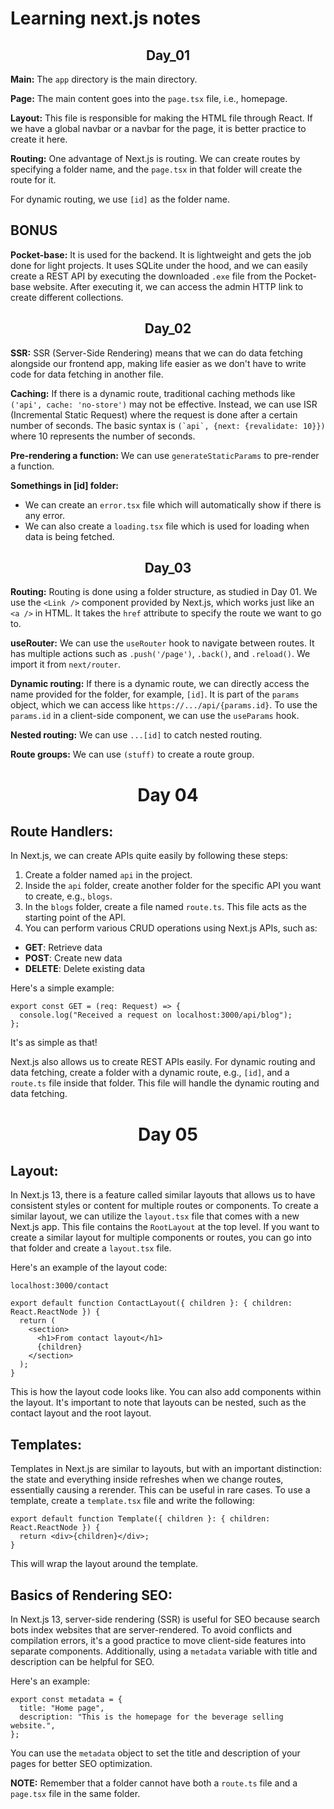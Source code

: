 <!DOCTYPE html>
<html>
<head>
</head>
<body>
  <h1>Learning next.js notes</h1>
  
  <h2 align="center">Day_01</h2>
  <p><strong>Main:</strong> The <code>app</code> directory is the main directory.</p>
  <p><strong>Page:</strong> The main content goes into the <code>page.tsx</code> file, i.e., homepage.</p>
  <p><strong>Layout:</strong> This file is responsible for making the HTML file through React. If we have a global navbar or a navbar for the page, it is better practice to create it here.</p>
  <p><strong>Routing:</strong> One advantage of Next.js is routing. We can create routes by specifying a folder name, and the <code>page.tsx</code> in that folder will create the route for it.</p>
  <p>For dynamic routing, we use <code>[id]</code> as the folder name.</p>
  
  <h2>BONUS</h2>
  <p><strong>Pocket-base:</strong> It is used for the backend. It is lightweight and gets the job done for light projects. It uses SQLite under the hood, and we can easily create a REST API by executing the downloaded <code>.exe</code> file from the Pocket-base website. After executing it, we can access the admin HTTP link to create different collections.</p>
  
  <h2 align="center">Day_02</h2>
  <p><strong>SSR:</strong> SSR (Server-Side Rendering) means that we can do data fetching alongside our frontend app, making life easier as we don't have to write code for data fetching in another file.</p>
  <p><strong>Caching:</strong> If there is a dynamic route, traditional caching methods like <code>('api', cache: 'no-store')</code> may not be effective. Instead, we can use ISR (Incremental Static Request) where the request is done after a certain number of seconds. The basic syntax is <code>(`api`, {next: {revalidate: 10}})</code> where 10 represents the number of seconds.</p>
  <p><strong>Pre-rendering a function:</strong> We can use <code>generateStaticParams</code> to pre-render a function.</p>
  <p><strong>Somethings in [id] folder:</strong></p>
  <ul>
    <li>We can create an <code>error.tsx</code> file which will automatically show if there is any error.</li>
    <li>We can also create a <code>loading.tsx</code> file which is used for loading when data is being fetched.</li>
  </ul>
  
  <h2 align="center">Day_03</h2>
  <p><strong>Routing:</strong> Routing is done using a folder structure, as studied in Day 01. We use the <code>&lt;Link /&gt;</code> component provided by Next.js, which works just like an <code>&lt;a /&gt;</code> in HTML. It takes the <code>href</code> attribute to specify the route we want to go to.</p>
  <p><strong>useRouter:</strong> We can use the <code>useRouter</code> hook to navigate between routes. It has multiple actions such as <code>.push('/page')</code>, <code>.back()</code>, and <code>.reload()</code>. We import it from <code>next/router</code>.</p>
  <p><strong>Dynamic routing:</strong> If there is a dynamic route, we can directly access the name provided for the folder, for example, <code>[id]</code>. It is part of the <code>params</code> object, which we can access like <code>https://.../api/{params.id}</code>. To use the <code>params.id</code> in a client-side component, we can use the <code>useParams</code> hook.</p>
  <p><strong>Nested routing:</strong> We can use <code>...[id]</code> to catch nested routing.</p>
  <p><strong>Route groups:</strong> We can use <code>(stuff)</code> to create a route group.</p>
  <h1 align="center">Day 04</h1>

<h2>Route Handlers:</h2>
<p>In Next.js, we can create APIs quite easily by following these steps:</p>
<ol>
  <li>Create a folder named <code>api</code> in the project.</li>
  <li>Inside the <code>api</code> folder, create another folder for the specific API you want to create, e.g., <code>blogs</code>.</li>
  <li>In the <code>blogs</code> folder, create a file named <code>route.ts</code>. This file acts as the starting point of the API.</li>
  <li>You can perform various CRUD operations using Next.js APIs, such as:</li>
</ol>

<ul>
  <li><strong>GET</strong>: Retrieve data</li>
  <li><strong>POST</strong>: Create new data</li>
  <li><strong>DELETE</strong>: Delete existing data</li>
  <!-- Add more if needed -->
</ul>

<p>Here's a simple example:</p>

<pre><code>export const GET = (req: Request) =&gt; {
  console.log("Received a request on localhost:3000/api/blog");
};
</code></pre>

<p>It's as simple as that!</p>

<p>Next.js also allows us to create REST APIs easily. For dynamic routing and data fetching, create a folder with a dynamic route, e.g., <code>[id]</code>, and a <code>route.ts</code> file inside that folder. This file will handle the dynamic routing and data fetching.</p>
<h1 align="center">Day 05</h1>

<h2>Layout:</h2>
<p>In Next.js 13, there is a feature called similar layouts that allows us to have consistent styles or content for multiple routes or components. To create a similar layout, we can utilize the <code>layout.tsx</code> file that comes with a new Next.js app. This file contains the <code>RootLayout</code> at the top level. If you want to create a similar layout for multiple components or routes, you can go into that folder and create a <code>layout.tsx</code> file.</p>

<p>Here's an example of the layout code:</p>

<pre><code>localhost:3000/contact

export default function ContactLayout({ children }: { children: React.ReactNode }) {
  return (
    &lt;section&gt;
      &lt;h1&gt;From contact layout&lt;/h1&gt;
      {children}
    &lt;/section&gt;
  );
}
</code></pre>

<p>This is how the layout code looks like. You can also add components within the layout. It's important to note that layouts can be nested, such as the contact layout and the root layout.</p>

<h2>Templates:</h2>
<p>Templates in Next.js are similar to layouts, but with an important distinction: the state and everything inside refreshes when we change routes, essentially causing a rerender. This can be useful in rare cases. To use a template, create a <code>template.tsx</code> file and write the following:</p>

<pre><code>export default function Template({ children }: { children: React.ReactNode }) {
  return &lt;div&gt;{children}&lt;/div&gt;;
}
</code></pre>

<p>This will wrap the layout around the template.</p>

<h2>Basics of Rendering SEO:</h2>
<p>In Next.js 13, server-side rendering (SSR) is useful for SEO because search bots index websites that are server-rendered. To avoid conflicts and compilation errors, it's a good practice to move client-side features into separate components. Additionally, using a <code>metadata</code> variable with title and description can be helpful for SEO.</p>

<p>Here's an example:</p>

<pre><code>export const metadata = {
  title: "Home page",
  description: "This is the homepage for the beverage selling website.",
};
</code></pre>

You can use the <code>metadata</code> object to set the title and description of your pages for better SEO optimization.
</p>


<p><strong>NOTE:</strong> Remember that a folder cannot have both a <code>route.ts</code> file and a <code>page.tsx</code> file in the same folder.</p>

</body>
</html>
